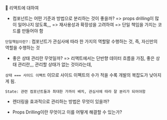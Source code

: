 🖤 리액트에 대하여

- 컴포넌트는 어떤 기준과 방법으로 분리하는 것이 좋을까?
  => props drilling이 많이 일어나지 않도록,,,
  => 재사용성과 확장성을 고려하여
  => 단일 책임을 가지는 코드를 만들어야 함

`단일책임이란?` : 컴포넌트가 관심사에 따라 한 가지의 역할말 수행하는 것,
즉, 자신만의 역할을 수행하는 것

- 좋은 상태 관리란 무엇일까?
  => 리액트에서는 단반향 데이터 흐름을 가짐, 좋은 상태 관리란,,, 관리할 상태가 없는 것이라는데,

`상태 === 사이드 이펙트` 이므로 사이드 이펙트의 수가 적을 수록 개발의 복잡도가 낮아지게 됨.

`State: 관련 컴포넌트들과 최대한 가까이 배치, 관심사에 따라 잘 분리가 되어야함`

- 렌더링을 효과적으로 관리하는 방법은 무엇이 있을까?

- Props Drilling이란 무엇이고 이를 어떻게 해결할 수 있는가?
